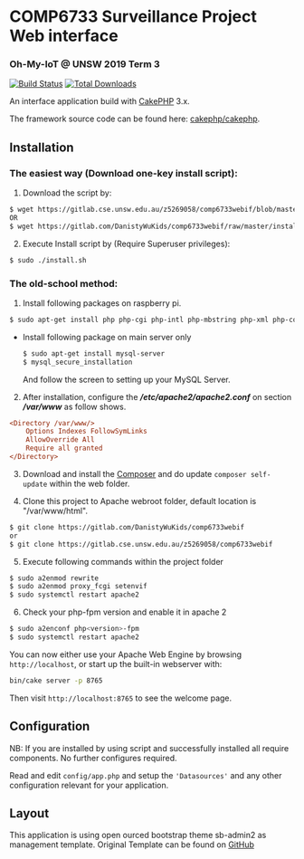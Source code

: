 # COMP6733 Surveillance Project Web interface

### Oh-My-IoT @ UNSW 2019 Term 3

[![Build Status](https://img.shields.io/travis/cakephp/app/master.svg?style=flat-square)](https://travis-ci.org/cakephp/app)
[![Total Downloads](https://img.shields.io/packagist/dt/cakephp/app.svg?style=flat-square)](https://packagist.org/packages/cakephp/app)

An interface application build with [CakePHP](https://cakephp.org) 3.x.

The framework source code can be found here: [cakephp/cakephp](https://github.com/cakephp/cakephp).

## Installation

### The easiest way (Download one-key install script):

1. Download the script by:
```bash
$ wget https://gitlab.cse.unsw.edu.au/z5269058/comp6733webif/blob/master/install.sh
OR
$ wget https://gitlab.com/DanistyWuKids/comp6733webif/raw/master/install.sh
```
2. Execute Install script by (Require Superuser privileges):
```bash
$ sudo ./install.sh
```

### The old-school method:
1. Install following packages on raspberry pi.

```bash
$ sudo apt-get install php php-cgi php-intl php-mbstring php-xml php-common php-mysql apache2
```

* Install following package on main server only
    ```bash
    $ sudo apt-get install mysql-server
    $ mysql_secure_installation
    ```
    
    And follow the screen to setting up your MySQL Server.


2. After installation, configure the ***/etc/apache2/apache2.conf*** on section ***/var/www*** as follow shows.

```ini
<Directory /var/www/>
	Options Indexes FollowSymLinks
	AllowOverride All
	Require all granted
</Directory>
```

3. Download and install the [Composer](https://getcomposer.org/doc/00-intro.md) and do update `composer self-update` within the web folder.

4. Clone this project to Apache webroot folder, default location is "/var/www/html".
```bash
$ git clone https://gitlab.com/DanistyWuKids/comp6733webif
or 
$ git clone https://gitlab.cse.unsw.edu.au/z5269058/comp6733webif
```

5. Execute following commands within the project folder
```bash
$ sudo a2enmod rewrite
$ sudo a2enmod proxy_fcgi setenvif
$ sudo systemctl restart apache2
```

6. Check your php-fpm version and enable it in apache 2
```bash
$ sudo a2enconf php<version>-fpm
$ sudo systemctl restart apache2
```

You can now either use your Apache Web Engine by browsing `http://localhost`, or start up the built-in webserver with:

```bash
bin/cake server -p 8765
```

Then visit `http://localhost:8765` to see the welcome page.

## Configuration

NB: If you are installed by using script and successfully installed all require components. No further configures required.

Read and edit `config/app.php` and setup the `'Datasources'` and any other configuration relevant for your application.

## Layout

This application is using open ourced bootstrap theme sb-admin2 as management template. Original Template can be found on [GitHub](https://github.com/BlackrockDigital/startbootstrap-sb-admin-2)
